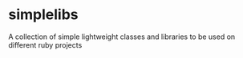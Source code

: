 # simplelibs
A collection of simple lightweight classes and libraries to be used on different ruby projects
